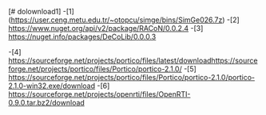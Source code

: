 [# dolownload1]
-[1] (https://user.ceng.metu.edu.tr/~otopcu/simge/bins/SimGe026.7z)
-[2] https://www.nuget.org/api/v2/package/RACoN/0.0.2.4
-[3] https://nuget.info/packages/DeCoLib/0.0.0.3

-[4] https://sourceforge.net/projects/portico/files/latest/downloadhttps://sourceforge.net/projects/portico/files/Portico/portico-2.1.0/
-[5] https://sourceforge.net/projects/portico/files/Portico/portico-2.1.0/portico-2.1.0-win32.exe/download
-[6] https://sourceforge.net/projects/openrti/files/OpenRTI-0.9.0.tar.bz2/download

